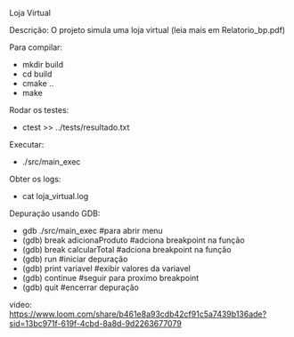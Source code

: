 Loja Virtual

Descrição:
O projeto simula uma loja virtual (leia mais em Relatorio_bp.pdf)

Para compilar: 
- mkdir build
- cd build
- cmake ..
- make

Rodar os testes:
- ctest >> ../tests/resultado.txt

Executar:
- ./src/main_exec

Obter os logs:
- cat loja_virtual.log

Depuração usando GDB:
- gdb ./src/main_exec #para abrir menu
- (gdb) break adicionaProduto #adciona breakpoint na função
- (gdb) break calcularTotal #adciona breakpoint na função
- (gdb) run #iniciar depuração
- (gdb) print variavel #exibir valores da variavel
- (gdb) continue #seguir para proximo breakpoint
- (gdb) quit #encerrar depuração

video: https://www.loom.com/share/b461e8a93cdb42cf91c5a7439b136ade?sid=13bc971f-619f-4cbd-8a8d-9d2263677079

